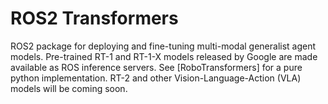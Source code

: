 # ROS2 Transformers
ROS2 package for deploying and fine-tuning multi-modal generalist agent models. Pre-trained RT-1 and RT-1-X models released by Google are made available as ROS inference servers. See [RoboTransformers] for a pure python implementation. RT-2 and other Vision-Language-Action (VLA) models will be coming soon.
